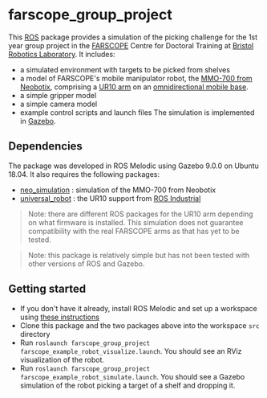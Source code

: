 # farscope_group_project

This [ROS](https://www.ros.org/) package provides a simulation of the picking challenge for the 1st year group project in the [FARSCOPE](https://www.farscope.bris.ac.uk/) Centre for Doctoral Training at 
[Bristol Robotics Laboratory](http://www.brl.ac.uk).  It includes:
* a simulated environment with targets to be picked from shelves
* a model of FARSCOPE's mobile manipulator robot, the [MMO-700 from Neobotix](https://www.neobotix-robots.com/products/mobile-manipulators/mobile-manipulator-mmo-700),
  comprising a [UR10 arm](https://www.universal-robots.com/products/ur10-robot/) on an [omnidirectional mobile base](https://www.neobotix-robots.com/products/mobile-robots/mobiler-roboter-mpo-700).
* a simple gripper model
* a simple camera model
* example control scripts and launch files
The simulation is implemented in [Gazebo](http://gazebosim.org/).

## Dependencies

The package was developed in ROS Melodic using Gazebo 9.0.0 on Ubuntu 18.04.  It also requires the following packages:
* [neo_simulation](https://github.com/neobotix/neo_simulation) : simulation of the MMO-700 from Neobotix
* [universal_robot](https://github.com/ros-industrial/universal_robot) : the UR10 support from [ROS Industrial](https://rosindustrial.org/)

> Note: there are different ROS packages for the UR10 arm depending on what firmware is installed.  This simulation does not guarantee compatibility with the real
> FARSCOPE arms as that has yet to be tested.

> Note: this package is relatively simple but has not been tested with other versions of ROS and Gazebo.

## Getting started

* If you don't have it already, install ROS Melodic and set up a workspace using [these instructions](http://wiki.ros.org/ROS/Tutorials/InstallingandConfiguringROSEnvironment)
* Clone this package and the two packages above into the workspace `src` directory
* Run `roslaunch farscope_group_project farscope_example_robot_visualize.launch`.  You should see an RViz visualization of the robot.
* Run `roslaunch farscope_group_project farscope_example_robot_simulate.launch`.  You should see a Gazebo simulation of the robot picking a target of a shelf and dropping it.
